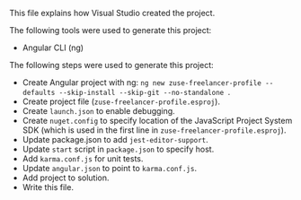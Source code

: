 This file explains how Visual Studio created the project.

The following tools were used to generate this project:
- Angular CLI (ng)

The following steps were used to generate this project:
- Create Angular project with ng: `ng new zuse-freelancer-profile --defaults --skip-install --skip-git --no-standalone `.
- Create project file (`zuse-freelancer-profile.esproj`).
- Create `launch.json` to enable debugging.
- Create `nuget.config` to specify location of the JavaScript Project System SDK (which is used in the first line in `zuse-freelancer-profile.esproj`).
- Update package.json to add `jest-editor-support`.
- Update `start` script in `package.json` to specify host.
- Add `karma.conf.js` for unit tests.
- Update `angular.json` to point to `karma.conf.js`.
- Add project to solution.
- Write this file.
